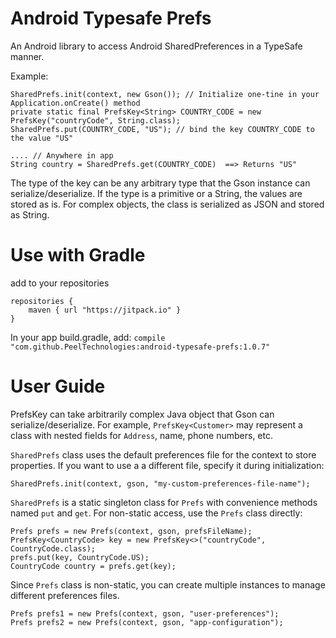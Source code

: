 # Android Typesafe Prefs
An Android library to access Android SharedPreferences in a TypeSafe manner.

Example:
```
SharedPrefs.init(context, new Gson()); // Initialize one-tine in your Application.onCreate() method
private static final PrefsKey<String> COUNTRY_CODE = new PrefsKey("countryCode", String.class);
SharedPrefs.put(COUNTRY_CODE, "US"); // bind the key COUNTRY_CODE to the value "US"

.... // Anywhere in app
String country = SharedPrefs.get(COUNTRY_CODE)  ==> Returns "US"
```

The type of the key can be any arbitrary type that the Gson instance can serialize/deserialize.
If the type is a primitive or a String, the values are stored as is. For complex objects, the class is serialized as JSON and stored as String.


# Use with Gradle
add to your repositories

```
repositories {
    maven { url "https://jitpack.io" }
}
```

In your app build.gradle, add:  `compile "com.github.PeelTechnologies:android-typesafe-prefs:1.0.7"`

# User Guide
PrefsKey can take arbitrarily complex Java object that Gson can serialize/deserialize. For example, `PrefsKey<Customer>` may represent a class with nested fields for `Address`, name, phone numbers, etc.

`SharedPrefs` class uses the default preferences file for the context to store properties. If you want to use a a different file, specify it during initialization:
```
SharedPrefs.init(context, gson, "my-custom-preferences-file-name");
```
`SharedPrefs` is a static singleton class for `Prefs` with convenience methods named `put` and `get`. For non-static access, use the `Prefs` class directly:
```
Prefs prefs = new Prefs(context, gson, prefsFileName);
PrefsKey<CountryCode> key = new PrefsKey<>("countryCode", CountryCode.class);
prefs.put(key, CountryCode.US);
CountryCode country = prefs.get(key);
```
Since `Prefs` class is non-static, you can create multiple instances to manage different preferences files.
```
Prefs prefs1 = new Prefs(context, gson, "user-preferences");
Prefs prefs2 = new Prefs(context, gson, "app-configuration");
```
